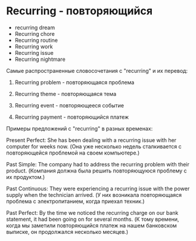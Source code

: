 # Recurring - повторяющийся




- recurring dream
- Recurring chore
- Recurring routine
- Recurring work
- Recurring issue
- Recurring nightmare

Самые распространенные словосочетания с "recurring" и их перевод:

1. Recurring problem - повторяющаяся проблема

2. Recurring theme - повторяющаяся тема

3. Recurring event - повторяющееся событие

4. Recurring payment - повторяющийся платеж

Примеры предложений с "recurring" в разных временах:

Present Perfect: She has been dealing with a recurring issue with her computer for weeks now. (Она уже несколько недель сталкивается с повторяющейся проблемой на своем компьютере.)

Past Simple: The company had to address the recurring problem with their product. (Компания должна была решить повторяющуюся проблему с их продуктом.)

Past Continuous: They were experiencing a recurring issue with the power supply when the technician arrived. (У них возникала повторяющаяся проблема с электропитанием, когда приехал техник.)

Past Perfect: By the time we noticed the recurring charge on our bank statement, it had been going on for several months. (К тому времени, когда мы заметили повторяющийся платеж на нашем банковском выписке, он продолжался несколько месяцев.)